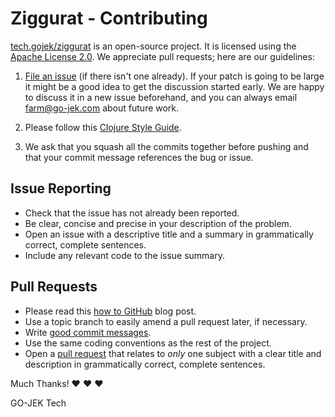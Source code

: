 # Ziggurat - Contributing

[tech.gojek/ziggurat](https://clojars.org/tech.gojek/ziggurat) is an open-source
project. It is licensed using the [Apache License 2.0][1]. We appreciate pull 
requests; here are our guidelines:

1.  [File an issue][2] 
    (if there isn't one already). If your patch
    is going to be large it might be a good idea to get the
    discussion started early.  We are happy to discuss it in a
    new issue beforehand, and you can always email
    <farm@go-jek.com> about future work.

2.  Please follow this [Clojure Style Guide][3].

3.  We ask that you squash all the commits together before
    pushing and that your commit message references the bug or issue.

## Issue Reporting
- Check that the issue has not already been reported.
- Be clear, concise and precise in your description of the problem.
- Open an issue with a descriptive title and a summary in grammatically correct,
  complete sentences.
- Include any relevant code to the issue summary.

## Pull Requests
- Please read this [how to GitHub][4] blog post.
- Use a topic branch to easily amend a pull request later, if necessary.
- Write [good commit messages][5].
- Use the same coding conventions as the rest of the project.
- Open a [pull request][6] that relates to *only* one subject with a clear title
  and description in grammatically correct, complete sentences.

Much Thanks! ❤ ❤ ❤

GO-JEK Tech

[1]: http://www.apache.org/licenses/LICENSE-2.0
[2]: https://github.com/gojektech/ziggurat/issues
[3]: https://github.com/bbatsov/clojure-style-guide
[4]: http://gun.io/blog/how-to-github-fork-branch-and-pull-request
[5]: http://tbaggery.com/2008/04/19/a-note-about-git-commit-messages.html
[6]: https://help.github.com/articles/using-pull-requests